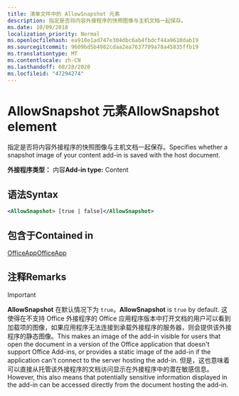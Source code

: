 ```yaml
---
title: 清单文件中的 AllowSnapshot 元素
description: 指定是否将内容外接程序的快照图像与主机文档一起保存。
ms.date: 10/09/2018
localization_priority: Normal
ms.openlocfilehash: ea910e1ad747e304dbc6ab4fbdcf44a9610dab19
ms.sourcegitcommit: 9609bd5b4982cdaa2ea7637709a78a45835ffb19
ms.translationtype: MT
ms.contentlocale: zh-CN
ms.lasthandoff: 08/28/2020
ms.locfileid: "47294274"
---
```

# <a name="allowsnapshot-element"></a><span data-ttu-id="b0d1a-103">AllowSnapshot 元素</span><span class="sxs-lookup"><span data-stu-id="b0d1a-103">AllowSnapshot element</span></span>

<span data-ttu-id="b0d1a-104">指定是否将内容外接程序的快照图像与主机文档一起保存。</span><span class="sxs-lookup"><span data-stu-id="b0d1a-104">Specifies whether a snapshot image of your content add-in is saved with the host document.</span></span>

<span data-ttu-id="b0d1a-105">**外接程序类型：** 内容</span><span class="sxs-lookup"><span data-stu-id="b0d1a-105">**Add-in type:** Content</span></span>

## <a name="syntax"></a><span data-ttu-id="b0d1a-106">语法</span><span class="sxs-lookup"><span data-stu-id="b0d1a-106">Syntax</span></span>

```XML
<AllowSnapshot> [true | false]</AllowSnapshot>
```

## <a name="contained-in"></a><span data-ttu-id="b0d1a-107">包含于</span><span class="sxs-lookup"><span data-stu-id="b0d1a-107">Contained in</span></span>

[<span data-ttu-id="b0d1a-108">OfficeApp</span><span class="sxs-lookup"><span data-stu-id="b0d1a-108">OfficeApp</span></span>](officeapp.md)

## <a name="remarks"></a><span data-ttu-id="b0d1a-109">注释</span><span class="sxs-lookup"><span data-stu-id="b0d1a-109">Remarks</span></span>

 > [!IMPORTANT]
 > <span data-ttu-id="b0d1a-110">**AllowSnapshot** 在默认情况下为 `true`。</span><span class="sxs-lookup"><span data-stu-id="b0d1a-110">**AllowSnapshot** is `true` by default.</span></span> <span data-ttu-id="b0d1a-111">这使得在不支持 Office 外接程序的 Office 应用程序版本中打开文档的用户可以看到加载项的图像，如果应用程序无法连接到承载外接程序的服务器，则会提供该外接程序的静态图像。</span><span class="sxs-lookup"><span data-stu-id="b0d1a-111">This makes an image of the add-in visible for users that open the document in a version of the Office application that doesn't support Office Add-ins, or provides a static image of the add-in if the application can't connect to the server hosting the add-in.</span></span> <span data-ttu-id="b0d1a-112">但是，这也意味着可以直接从托管该外接程序的文档访问显示在外接程序中的潜在敏感信息。</span><span class="sxs-lookup"><span data-stu-id="b0d1a-112">However, this also means that potentially sensitive information displayed in the add-in can be accessed directly from the document hosting the add-in.</span></span>
